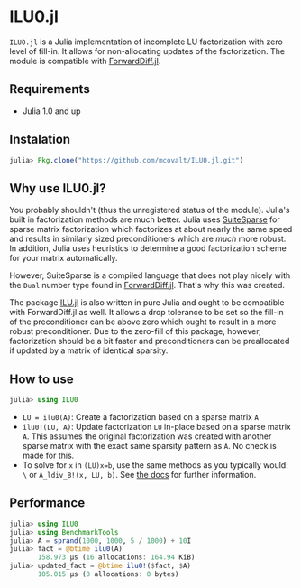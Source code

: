# ILU0.jl

`ILU0.jl` is a Julia implementation of incomplete LU factorization with zero level of fill-in. It allows for non-allocating updates of the factorization. The module is compatible with [ForwardDiff.jl](https://github.com/JuliaDiff/ForwardDiff.jl).

## Requirements

* Julia 1.0 and up

## Instalation

```julia
julia> Pkg.clone("https://github.com/mcovalt/ILU0.jl.git")
```

## Why use ILU0.jl?

You probably shouldn't (thus the unregistered status of the module). Julia's built in factorization methods are much better. Julia uses [SuiteSparse](http://faculty.cse.tamu.edu/davis/suitesparse.html) for sparse matrix factorization which factorizes at about nearly the same speed and results in similarly sized preconditioners which are *much* more robust. In addition, Julia uses heuristics to determine a good factorization scheme for your matrix automatically.

However, SuiteSparse is a compiled language that does not play nicely with the `Dual` number type found in [ForwardDiff.jl](https://github.com/JuliaDiff/ForwardDiff.jl). That's why this was created.

The package [ILU.jl](https://github.com/haampie/ILU.jl) is also written in pure Julia and ought to be compatible with ForwardDiff.jl as well. It allows a drop tolerance to be set so the fill-in of the preconditioner can be above zero which ought to result in a more robust preconditioner. Due to the zero-fill of this package, however, factorization should be a bit faster and preconditioners can be preallocated if updated by a matrix of identical sparsity.

## How to use

```julia
julia> using ILU0
```

* `LU = ilu0(A)`: Create a factorization based on a sparse matrix `A`
* `ilu0!(LU, A)`: Update factorization `LU` in-place based on a sparse matrix `A`. This assumes the original factorization was created with another sparse matrix with the exact same sparsity pattern as `A`. No check is made for this.
* To solve for `x` in `(LU)x=b`, use the same methods as you typically would: `\` or `A_ldiv_B!(x, LU, b)`. See [the docs](https://docs.julialang.org/en/stable/stdlib/linalg/) for further information.

## Performance

```julia
julia> using ILU0
julia> using BenchmarkTools
julia> A = sprand(1000, 1000, 5 / 1000) + 10I
julia> fact = @btime ilu0(A)
       158.973 μs (16 allocations: 164.94 KiB)
julia> updated_fact = @btime ilu0!($fact, $A)
       105.015 μs (0 allocations: 0 bytes)
```
